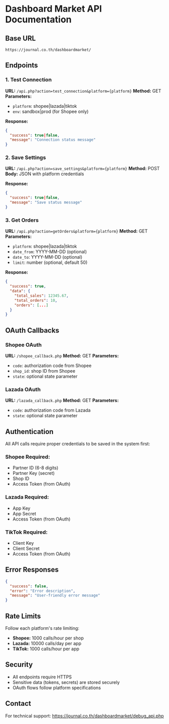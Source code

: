 # Dashboard Market API Documentation

## Base URL
```
https://journal.co.th/dashboardmarket/
```

## Endpoints

### 1. Test Connection
**URL:** `/api.php?action=test_connection&platform={platform}`
**Method:** GET
**Parameters:**
- `platform`: shopee|lazada|tiktok
- `env`: sandbox|prod (for Shopee only)

**Response:**
```json
{
  "success": true|false,
  "message": "Connection status message"
}
```

### 2. Save Settings
**URL:** `/api.php?action=save_settings&platform={platform}`
**Method:** POST
**Body:** JSON with platform credentials

**Response:**
```json
{
  "success": true|false,
  "message": "Save status message"
}
```

### 3. Get Orders
**URL:** `/api.php?action=getOrders&platform={platform}`
**Method:** GET
**Parameters:**
- `platform`: shopee|lazada|tiktok
- `date_from`: YYYY-MM-DD (optional)
- `date_to`: YYYY-MM-DD (optional)
- `limit`: number (optional, default 50)

**Response:**
```json
{
  "success": true,
  "data": {
    "total_sales": 12345.67,
    "total_orders": 10,
    "orders": [...]
  }
}
```

## OAuth Callbacks

### Shopee OAuth
**URL:** `/shopee_callback.php`
**Method:** GET
**Parameters:**
- `code`: authorization code from Shopee
- `shop_id`: shop ID from Shopee
- `state`: optional state parameter

### Lazada OAuth
**URL:** `/lazada_callback.php`
**Method:** GET
**Parameters:**
- `code`: authorization code from Lazada
- `state`: optional state parameter

## Authentication

All API calls require proper credentials to be saved in the system first:

### Shopee Required:
- Partner ID (6-8 digits)
- Partner Key (secret)
- Shop ID
- Access Token (from OAuth)

### Lazada Required:
- App Key
- App Secret  
- Access Token (from OAuth)

### TikTok Required:
- Client Key
- Client Secret
- Access Token (from OAuth)

## Error Responses

```json
{
  "success": false,
  "error": "Error description",
  "message": "User-friendly error message"
}
```

## Rate Limits

Follow each platform's rate limiting:
- **Shopee:** 1000 calls/hour per shop
- **Lazada:** 10000 calls/day per app
- **TikTok:** 1000 calls/hour per app

## Security

- All endpoints require HTTPS
- Sensitive data (tokens, secrets) are stored securely
- OAuth flows follow platform specifications

## Contact

For technical support: https://journal.co.th/dashboardmarket/debug_api.php
